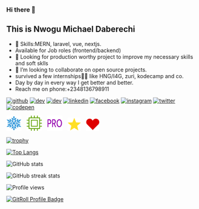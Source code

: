 <!-- ### Hi there 👋


**codesmiles/codesmiles** is a ✨ _special_ ✨ repository because its `README.md` (this file) appears on your GitHub profile.

Here are some ideas to get you started:

- 🔭 I’m currently working on ...
- 🌱 I’m currently learning ...
- 👯 I’m looking to collaborate on ...
- 🤔 I’m looking for help with ...
- 💬 Ask me about ...
- 📫 How to reach me: ...
- 😄 Pronouns: ...
- ⚡ Fun fact: ...
 -->
  ### Hi there 👋
 ## This is Nwogu Michael Daberechi
 - 🔭 Skills:MERN, laravel, vue, nextjs.
 -   Available for Job roles (frontend/backend)
 - 🌱 Looking for production worthy project to improve my necessary skills and soft sklls
 -  👯 I’m looking to collaborate on open source projects.
 -  survived a few internships🤤🤤 like HNG/I4G, zuri, kodecamp and co.
 -  Day by day in every way I get better and better.
 -  Reach me on phone:+2348136798911
<!--  -  Previous employer zuri-chat  -->

[<img src='https://cdn.jsdelivr.net/npm/simple-icons@3.0.1/icons/github.svg' alt='github' height='40'>](https://github.com/codesmiles)  [<img src='https://cdn.jsdelivr.net/npm/simple-icons@3.0.1/icons/dev-dot-to.svg' alt='dev' height='40'>](https://dev.to/codesmiles)  [<img src='https://cdn.jsdelivr.net/npm/simple-icons@3.0.1/icons/hashnode.svg' alt='dev' height='40'>](https://hashnode.com/@CodeSmile)  [<img src='https://cdn.jsdelivr.net/npm/simple-icons@3.0.1/icons/linkedin.svg' alt='linkedin' height='40'>](https://www.linkedin.com/in/michaelnwogu974547150/)  [<img src='https://cdn.jsdelivr.net/npm/simple-icons@3.0.1/icons/facebook.svg' alt='facebook' height='40'>](https://www.facebook.com/codesmiles)  [<img src='https://cdn.jsdelivr.net/npm/simple-icons@3.0.1/icons/instagram.svg' alt='instagram' height='40'>](https://www.instagram.com/codesmiles/)  [<img src='https://cdn.jsdelivr.net/npm/simple-icons@3.0.1/icons/twitter.svg' alt='twitter' height='40'>](https://twitter.com/ccodesmiles)  [<img src='https://cdn.jsdelivr.net/npm/simple-icons@3.0.1/icons/codepen.svg' alt='codepen' height='40'>](https://codepen.io/https://codepen.io/nwogu-michael)  

<a href='https://archiveprogram.github.com/'><img src='https://raw.githubusercontent.com/acervenky/animated-github-badges/master/assets/acbadge.gif' width='40' height='40'></a> <a href='https://docs.github.com/en/developers'><img src='https://raw.githubusercontent.com/acervenky/animated-github-badges/master/assets/devbadge.gif' width='40' height='40'></a> <a href='https://github.com/pricing'><img src='https://raw.githubusercontent.com/acervenky/animated-github-badges/master/assets/pro.gif' width='40' height='40'></a> <a href='https://stars.github.com/'><img src='https://raw.githubusercontent.com/acervenky/animated-github-badges/master/assets/starbadge.gif' width='35' height='35'></a> <a href='https://docs.github.com/en/github/supporting-the-open-source-community-with-github-sponsors'><img src='https://raw.githubusercontent.com/acervenky/animated-github-badges/master/assets/sponsorbadge.gif' width='35' height='35'></a> 

[![trophy](https://github-profile-trophy.vercel.app/?username=codesmiles)](https://github.com/ryo-ma/github-profile-trophy)

[![Top Langs](https://github-readme-stats.vercel.app/api/top-langs/?username=codesmiles)](https://github.com/anuraghazra/github-readme-stats)


![GitHub stats](https://github-readme-stats.vercel.app/api?username=codesmiles&show_icons=true&count_private=true)  

![GitHub streak stats](https://github-readme-streak-stats.herokuapp.com/?user=codesmiles)  

![Profile views](https://gpvc.arturio.dev/codesmiles)  
<!-- update -->
<a href="https://gitroll.io/profile/u72dqPibgFYM2cq6X6niFjn6oUZQ2" target="_blank"><img src="https://gitroll.io/api/badges/profiles/v1/u72dqPibgFYM2cq6X6niFjn6oUZQ2" alt="GitRoll Profile Badge"/></a>
